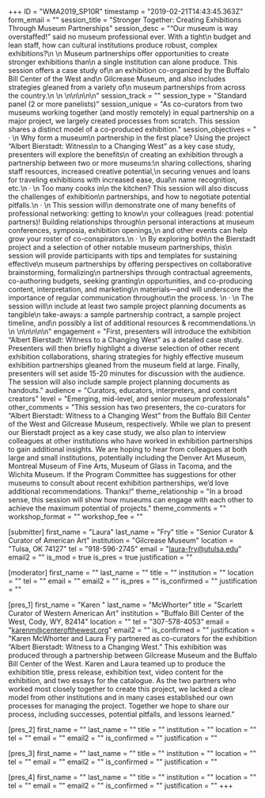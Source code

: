 +++
ID = "WMA2019_SP10R"
timestamp = "2019-02-21T14:43:45.363Z"
form_email = ""
session_title = "Stronger Together: Creating Exhibitions Through Museum Partnerships"
session_desc = "“Our museum is way overstaffed!” said no museum professional ever. With a tight\n  budget and lean staff, how can cultural institutions produce robust, complex exhibitions?\n   \n  Museum partnerships offer opportunities to create stronger exhibitions than\n  a single institution can alone produce. This session offers a case study of\n  an exhibition co-organized by the Buffalo Bill Center of the West and\n  Gilcrease Museum, and also includes strategies gleaned from a variety of\n  museum partnerships from across the country.\n  \n \n\n\n\n\n"
session_track = ""
session_type = "Standard panel (2 or more panelists)"
session_unique = "As co-curators from two museums working together (and mostly remotely) in equal partnership on a major project, we largely created processes from scratch. This session shares a distinct model of a co-produced exhibition."
session_objectives = "  ·       \n  Why form a museum\n  partnership in the first place? Using the project “Albert Bierstadt: Witness\n  to a Changing West” as a key case study, presenters will explore the benefits\n  of creating an exhibition through a partnership between two or more museums:\n  sharing collections, sharing staff resources, increased creative potential,\n  securing venues and loans for traveling exhibitions with increased ease, dual\n  name recognition, etc.\n  ·       \n  Too many cooks in\n  the kitchen? This session will also discuss the challenges of exhibition\n  partnerships, and how to negotiate potential pitfalls.\n  ·       \n  This session will\n  demonstrate one of many benefits of professional networking: getting to know\n  your colleagues (read: potential partners)! Building relationships through\n  personal interactions at museum conferences, symposia, exhibition openings,\n  and other events can help grow your roster of co-conspirators.\n  ·       \n  By exploring both\n  the Bierstadt project and a selection of other notable museum partnerships, this\n  session will provide participants with tips and templates for sustaining effective\n  museum partnerships by offering perspectives on collaborative brainstorming, formalizing\n  partnerships through contractual agreements, co-authoring budgets, seeking granting\n  opportunities, and co-producing content, interpretation, and marketing\n  materials—and will underscore the importance of regular communication throughout\n  the process. \n  ·       \n  The session will\n  include at least two sample project planning documents as tangible\n  take-aways: a sample partnership contract, a sample project timeline, and\n  possibly a list of additional resources & recommendations.\n  \n \n\n\n\n\n"
engagement = "First, presenters will introduce the exhibition “Albert Bierstadt: Witness to a Changing West” as a detailed case study. Presenters will then briefly highlight a diverse selection of other recent exhibition collaborations, sharing strategies for highly effective museum exhibition partnerships gleaned from the museum field at large. Finally, presenters will set aside 15-20 minutes for discussion with the audience. The session will also include sample project planning documents as handouts."
audience = "Curators, educators, interpreters, and content creators"
level = "Emerging, mid-level, and senior museum professionals"
other_comments = "This session has two presenters, the co-curators for “Albert Bierstadt: Witness to a Changing West” from the Buffalo Bill Center of the West and Gilcrease Museum, respectively. While we plan to present our Bierstadt project as a key case study, we also plan to interview colleagues at other institutions who have worked in exhibition partnerships to gain additional insights. We are hoping to hear from colleagues at both large and small institutions, potentially including the Denver Art Museum, Montreal Museum of Fine Arts, Museum of Glass in Tacoma, and the Wichita Museum. If the Program Committee has suggestions for other museums to consult about recent exhibition partnerships, we’d love additional recommendations. Thanks!"
theme_relationship = "In a broad sense, this session will show how museums can engage with each other to achieve the maximum potential of projects."
theme_comments = ""
workshop_format = ""
workshop_fee = ""

[submitter]
first_name = "Laura"
last_name = "Fry"
title = "Senior Curator & Curator of American Art"
institution = "Gilcrease Museum"
location = "Tulsa, OK 74127"
tel = "918-596-2745"
email = "laura-fry@utulsa.edu"
email2 = ""
is_mod = true
is_pres = true
justification = ""

[moderator]
first_name = ""
last_name = ""
title = ""
institution = ""
location = ""
tel = ""
email = ""
email2 = ""
is_pres = ""
is_confirmed = ""
justification = ""

[pres_1]
first_name = "Karen "
last_name = "McWhorter"
title = "Scarlett Curator of Western American Art"
institution = "Buffalo Bill Center of the West, Cody, WY, 82414"
location = ""
tel = "307-578-4053"
email = "karenm@centerofthewest.org"
email2 = ""
is_confirmed = ""
justification = "Karen McWhorter and Laura Fry partnered as co-curators for the exhibition “Albert Bierstadt: Witness to a Changing West.” This exhibition was produced through a partnership between Gilcrease Museum and the Buffalo Bill Center of the West. Karen and Laura teamed up to produce the exhibition title, press release, exhibition text, video content for the exhibition, and two essays for the catalogue. As the two partners who worked most closely together to create this project, we lacked a clear model from other institutions and in many cases established our own processes for managing the project. Together we hope to share our process, including successes, potential pitfalls, and lessons learned."

[pres_2]
first_name = ""
last_name = ""
title = ""
institution = ""
location = ""
tel = ""
email = ""
email2 = ""
is_confirmed = ""
justification = ""

[pres_3]
first_name = ""
last_name = ""
title = ""
institution = ""
location = ""
tel = ""
email = ""
email2 = ""
is_confirmed = ""
justification = ""

[pres_4]
first_name = ""
last_name = ""
title = ""
institution = ""
location = ""
tel = ""
email = ""
email2 = ""
is_confirmed = ""
justification = ""
+++
